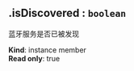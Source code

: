 <a name="module_miot/Bluetooth--module.exports.IBluetoothService+isDiscovered"></a>

## .isDiscovered : <code>boolean</code>
蓝牙服务是否已被发现

**Kind**: instance member  
**Read only**: true  
